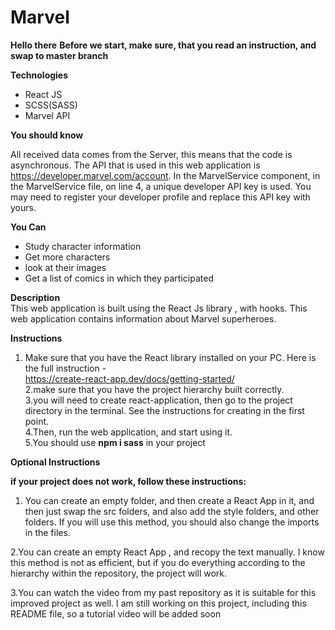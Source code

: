 # Marvel

**Hello there**
**Before we start, make sure, that you read an instruction, and swap to master branch**

**Technologies**<br/>

* React JS <br/>
* SCSS(SASS)<br/>
* Marvel API<br/>

**You should know**<br/>

All received data comes from the Server, this means that the code is asynchronous.
The API that is used in this web application is https://developer.marvel.com/account.
In the MarvelService component, in the MarvelService file, on line 4, a unique developer API key is used.
You may need to register your developer profile and replace this API key with yours.

**You Can**<br/>

* Study character information<br/>
* Get more characters<br/>
* look at their images<br/>
* Get a list of comics in which they participated<br/>

**Description**<br/>
This web application is built using the React Js library , with hooks.
This web application contains information about Marvel superheroes.

**Instructions**<br/>

1. Make sure that you have the React library installed on your PC. Here is the full instruction - <br/> https://create-react-app.dev/docs/getting-started/ <br/>
2.make sure that you have the project hierarchy built correctly. <br/>
3.you will need to create react-application, then go to the project directory in the terminal. See the instructions for creating in the first point. <br/>
4.Then, run the web application, and start using it.<br/>
5.You should use **npm i sass** in your project

**Optional Instructions**<br/>

**if your project does not work, follow these instructions:**<br/>

1. You can create an empty folder, and then create a React App in it, and then just swap the src folders, and also add the style folders, and other folders. If you will use this method, you should also change the imports in the files.<br/>

2.You can create an empty React App , and recopy the text manually. I know this method is not as efficient, but if you do everything according to the hierarchy within the repository, the project will work.<br/>

3.You can watch the video from my past repository as it is suitable for this improved project as well. I am still working on this project, including this README file, so a tutorial video will be added soon<br/>




